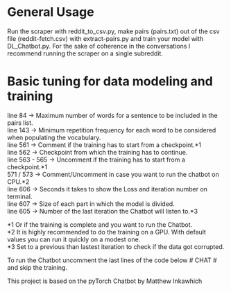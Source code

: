 # General Usage 

Run the scraper with reddit_to_csv.py, make pairs (pairs.txt) out of the csv file (reddit-fetch.csv) with extract-pairs.py and train your model with DL_Chatbot.py. For the sake of coherence in the conversations I recommend running the scraper on a single subreddit.

# Basic tuning for data modeling and training

line 84 -> Maximum number of words for a sentence to be included in the pairs list.  
line 143 -> Minimum repetition frequency for each word to be considered when populating the vocabulary.  
line 561 -> Comment if the training has to start from a checkpoint.*1  
line 562 -> Checkpoint from which the training has to continue.  
line 563 - 565 -> Uncomment if the training has to start from a checkpoint.*1  
571 / 573 -> Comment/Uncomment in case you want to run the chatbot on CPU.*2  
line 606 -> Seconds it takes to show the Loss and iteration number on terminal.  
line 607 -> Size of each part in which the model is divided.  
line 605 -> Number of the last iteration the Chatbot will listen to.*3  


*1 Or if the training is complete and you want to run the Chatbot.  
*2 It is highly recommended to do the training on a GPU. With default values you can run it quickly on a modest one.  
*3 Set to a previous than lastest iteration to check if the data got corrupted.

To run the Chatbot uncomment the last lines of the code below # CHAT # and skip the training.
  
  
This project is based on the pyTorch Chatbot by Matthew Inkawhich
